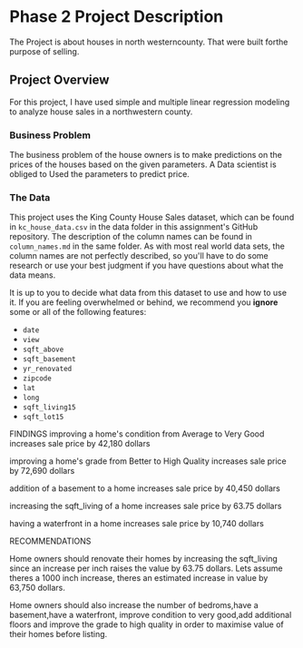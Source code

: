 # Phase 2 Project Description

The Project is about houses in north westerncounty. That were built forthe purpose  of selling.

## Project Overview

For this project, I have used simple and multiple linear regression modeling to analyze house sales in a northwestern county.

### Business Problem
The business problem of the house owners is to make predictions on the prices of the houses based on the given parameters. A Data scientist is obliged to Used the parameters to predict price.

### The Data

This project uses the King County House Sales dataset, which can be found in  `kc_house_data.csv` in the data folder in this assignment's GitHub repository. The description of the column names can be found in `column_names.md` in the same folder. As with most real world data sets, the column names are not perfectly described, so you'll have to do some research or use your best judgment if you have questions about what the data means.

It is up to you to decide what data from this dataset to use and how to use it. If you are feeling overwhelmed or behind, we recommend you **ignore** some or all of the following features:

* `date`
* `view`
* `sqft_above`
* `sqft_basement`
* `yr_renovated`
* `zipcode`
* `lat`
* `long`
* `sqft_living15`
* `sqft_lot15`

FINDINGS
 improving a home's condition from Average to Very Good increases sale price by 42,180 dollars​

improving a home's grade from Better to High Quality increases sale price by 72,690 dollars​

addition of a basement to a home increases sale price by 40,450 dollars​

 increasing the sqft_living of a home increases sale price by 63.75 dollars​

having a waterfront in a home increases sale price by 10,740 dollars​

RECOMMENDATIONS

Home owners should renovate their homes by increasing the sqft_living since an increase per inch raises the value by 63.75 dollars. Lets assume theres a 1000 inch increase, theres an estimated increase in value by 63,750 dollars.​

Home owners should also increase the number of bedroms,have a basement,have a waterfront, improve condition to very good,add additional floors and improve the grade to high quality in order to maximise value of their homes before listing.​

​
